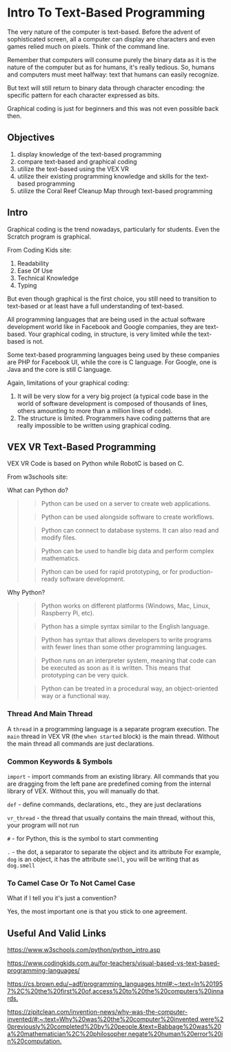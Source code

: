 # Intro To Text-Based Programming
The very nature of the computer is text-based.
Before the advent of sophisticated
screen, all a computer can display
are characters and even games relied much
on pixels. Think of the command line.

Remember that computers will consume purely
the binary data as it is the nature of the 
computer but as for humans, it's really
tedious. So, humans and computers must meet
halfway: text that humans can easily recognize.

But text will still return to binary data
through character encoding: the specific
pattern for each character expressed as bits.

Graphical coding is just for beginners and 
this was not even possible back then.

## Objectives
1. display knowledge of the text-based
programming
2. compare text-based and graphical coding
3. utilize the text-based using the VEX VR
4. utilize their existing programming knowledge
and skills for the text-based programming
5. utilize the Coral Reef Cleanup Map through
text-based programming

## Intro
Graphical coding is the trend nowadays, particularly
for students. Even the Scratch program is graphical.

From Coding Kids site:

1. Readability
2. Ease Of Use
3. Technical Knowledge
4. Typing

But even though graphical is the first choice,
you still need to transition to text-based
or at least have a full understanding of
text-based.

All programming languages that are being
used in the actual software development
world like in Facebook and Google companies,
they are text-based. Your graphical coding,
in structure, is very limited while
the text-based is not.

Some text-based programming languages being
used by these companies are PHP for Facebook UI,
while the core is C language. For Google, 
one is Java and the core is still C language.

Again, limitations of your graphical coding:
1. It will be very slow for a very big project
(a typical code base in the world of software
development is composed of thousands of lines,
others amounting to more than a million lines
of code).
2. The structure is limited. Programmers have
coding patterns that are really impossible to
be written using graphical coding.

## VEX VR Text-Based Programming
VEX VR Code is based on Python while
RobotC is based on C.

From w3schools site:

What can Python do?
> > Python can be used on a server to create 
web applications.
>
> > Python can be used alongside software 
to create workflows.
>
> > Python can connect to database systems.
It can also read and modify files.
>
> > Python can be used to handle big data
and perform complex mathematics.
>
> > Python can be used for rapid 
prototyping, or for production-ready software development.

Why Python?
> > Python works on different platforms 
(Windows, Mac, Linux, Raspberry Pi, etc).
>
> > Python has a simple syntax similar 
to the English language.
>
> > Python has syntax that allows developers 
to write programs with fewer lines than some other programming languages.
>
> > Python runs on an interpreter system, meaning 
that code can be executed as soon as it is written. This means that prototyping can be very quick.
>
> > Python can be treated in a 
procedural way, an object-oriented way or a functional way.

### Thread And Main Thread
A `thread` in a programming language is a 
separate program execution. The `main` thread
in VEX VR (the `when started` block) is 
the main thread. Without the main thread
all commands are just declarations.
### Common Keywords & Symbols
`import` - import commands from an existing
library. All commands that you are dragging
from the left pane are predefined coming
from the internal library of VEX. Without
this, you will manually do that.

`def` - define commands, declarations, etc.,
they are just declarations

`vr_thread` - the thread that usually contains
the main thread, without this, your program
will not run

`#` - for Python, this is the symbol to start
commenting

`.` - the dot, a separator to separate the
object and its attribute For example, `dog` is an 
object, it has the
attribute `smell`, you will be writing that as
`dog.smell`

### To Camel Case Or To Not Camel Case
What if I tell you it's just a convention?

Yes, the most important one is that you stick
to one agreement.

## Useful And Valid Links

<https://www.w3schools.com/python/python_intro.asp>

<https://www.codingkids.com.au/for-teachers/visual-based-vs-text-based-programming-languages/>

<https://cs.brown.edu/~adf/programming_languages.html#:~:text=In%201957%2C%20the%20first%20of,access%20to%20the%20computers%20innards.>

<https://zipitclean.com/invention-news/why-was-the-computer-invented/#:~:text=Why%20was%20the%20computer%20invented,were%20previously%20completed%20by%20people.&text=Babbage%20was%20a%20mathematician%2C%20philosopher,negate%20human%20error%20in%20computation.>
